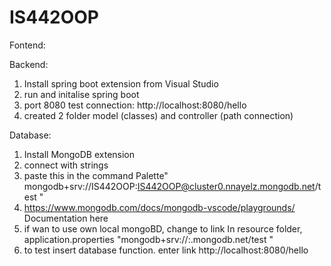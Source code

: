 # IS442OOP

Fontend:

Backend:
1. Install spring boot extension from Visual Studio
2. run and initalise spring boot
3. port 8080 test connection: http://localhost:8080/hello
4. created 2 folder model (classes) and controller (path connection)


Database:
1. Install MongoDB extension
2. connect with strings
3. paste this in the command Palette" mongodb+srv://IS442OOP:IS442OOP@cluster0.nnayelz.mongodb.net/test "
4. https://www.mongodb.com/docs/mongodb-vscode/playgrounds/ Documentation here
5. if wan to use own local mongoBD, change to link In resource folder, application.properties "mongodb+srv://<name>:<password><cluster>.mongodb.net/test "
6. to test insert database function. enter link http://localhost:8080/hello
